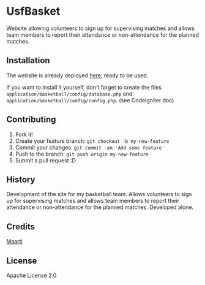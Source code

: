 # UsfBasket
Website allowing volunteers to sign up for supervising matches and allows team members to report their attendance or non-attendance for the planned matches.

## Installation

The website is already deployed [here](http://usf.maarti.net/), ready to be used.

If you want to install it yourself, don't forget to create the files `application/basketball/config/database.php` and `application/basketball/config/config.php`. (see CodeIgniter doc)


## Contributing

1. Fork it!
2. Create your feature branch: `git checkout -b my-new-feature`
3. Commit your changes: `git commit -am 'Add some feature'`
4. Push to the branch: `git push origin my-new-feature`
5. Submit a pull request :D

## History

Development of the site for my basketball team.
Allows volunteers to sign up for supervising matches and allows team members to report their attendance or non-attendance for the planned matches.
Developed alone.

## Credits

[Maarti](http://maarti.net)

## License

Apache License 2.0
